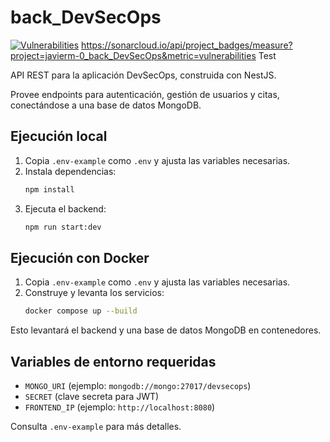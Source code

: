 # back_DevSecOps

<!-- Badge de estado del workflow SonarCloud -->
[![Vulnerabilities](https://sonarcloud.io/api/project_badges/measure?project=javierm-0_back_DevSecOps&metric=vulnerabilities)](https://sonarcloud.io/summary/new_code?id=javierm-0_back_DevSecOps)
https://sonarcloud.io/api/project_badges/measure?project=javierm-0_back_DevSecOps&metric=vulnerabilities
Test

API REST para la aplicación DevSecOps, construida con NestJS.

Provee endpoints para autenticación, gestión de usuarios y citas, conectándose a una base de datos MongoDB.

## Ejecución local

1. Copia `.env-example` como `.env` y ajusta las variables necesarias.
2. Instala dependencias:
   ```bash
   npm install
   ```
3. Ejecuta el backend:
   ```bash
   npm run start:dev
   ```

## Ejecución con Docker

1. Copia `.env-example` como `.env` y ajusta las variables necesarias.
2. Construye y levanta los servicios:
   ```bash
   docker compose up --build
   ```

Esto levantará el backend y una base de datos MongoDB en contenedores.

## Variables de entorno requeridas

- `MONGO_URI` (ejemplo: `mongodb://mongo:27017/devsecops`)
- `SECRET` (clave secreta para JWT)
- `FRONTEND_IP` (ejemplo: `http://localhost:8080`)

Consulta `.env-example` para más detalles.

